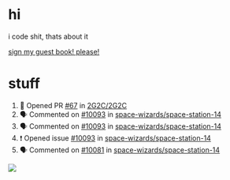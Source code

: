 # hi
i code shit, thats about it

[sign my guest book! please!](https://github.com/Just-a-Unity-Dev/Just-a-Unity-Dev/issues/new?&body=Sign%20my%20guest%20book%20by%20placing%20your%20name%20in%20the%20title,%20how%27d%20you%20get%20to%20this%20page%20and%20why?%20Don%27t%20forget%20you%20have%20an%20entire%20notebook%20in%20your%20hands!)


# stuff
<!--START_SECTION:activity-->
1. 💪 Opened PR [#67](https://github.com/2G2C/2G2C/pull/67) in [2G2C/2G2C](https://github.com/2G2C/2G2C)
2. 🗣 Commented on [#10093](https://github.com/space-wizards/space-station-14/issues/10093) in [space-wizards/space-station-14](https://github.com/space-wizards/space-station-14)
3. 🗣 Commented on [#10093](https://github.com/space-wizards/space-station-14/issues/10093) in [space-wizards/space-station-14](https://github.com/space-wizards/space-station-14)
4. ❗️ Opened issue [#10093](https://github.com/space-wizards/space-station-14/issues/10093) in [space-wizards/space-station-14](https://github.com/space-wizards/space-station-14)
5. 🗣 Commented on [#10081](https://github.com/space-wizards/space-station-14/issues/10081) in [space-wizards/space-station-14](https://github.com/space-wizards/space-station-14)
<!--END_SECTION:activity-->

![](https://github-profile-summary-cards.vercel.app/api/cards/profile-details?username=Just-a-Unity-Dev&theme=solarized_dark)
